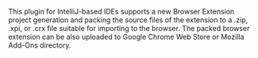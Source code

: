 This plugin for IntelliJ-based IDEs supports a new Browser Extension project generation and packing the source files of the extension to a .zip, .xpi, or .crx file suitable for importing to the browser.
The packed browser extension can be also uploaded to Google Chrome Web Store or Mozilla Add-Ons directory.
